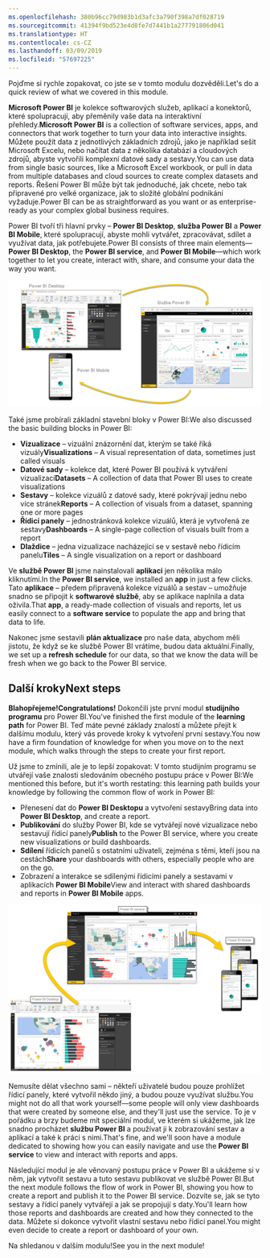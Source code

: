 ```yaml
---
ms.openlocfilehash: 380b96cc79d983b1d3afc3a790f398a7df028719
ms.sourcegitcommit: 41394f9bd523e4d8fe7d7441b1a277791806d041
ms.translationtype: HT
ms.contentlocale: cs-CZ
ms.lasthandoff: 03/09/2019
ms.locfileid: "57697225"
---
```

<span data-ttu-id="a0dbd-101">Pojďme si rychle zopakovat, co jste se v tomto modulu dozvěděli.</span><span class="sxs-lookup"><span data-stu-id="a0dbd-101">Let's do a quick review of what we covered in this module.</span></span>

<span data-ttu-id="a0dbd-102">**Microsoft Power BI** je kolekce softwarových služeb, aplikací a konektorů, které spolupracují, aby přeměnily vaše data na interaktivní přehledy.</span><span class="sxs-lookup"><span data-stu-id="a0dbd-102">**Microsoft Power BI** is a collection of software services, apps, and connectors that work together to turn your data into interactive insights.</span></span> <span data-ttu-id="a0dbd-103">Můžete použít data z jednotlivých základních zdrojů, jako je například sešit Microsoft Excelu, nebo načítat data z několika databází a cloudových zdrojů, abyste vytvořili komplexní datové sady a sestavy.</span><span class="sxs-lookup"><span data-stu-id="a0dbd-103">You can use data from single basic sources, like a Microsoft Excel workbook, or pull in data from multiple databases and cloud sources to create complex datasets and reports.</span></span> <span data-ttu-id="a0dbd-104">Řešení Power BI může být tak jednoduché, jak chcete, nebo tak připravené pro velké organizace, jak to složité globální podnikání vyžaduje.</span><span class="sxs-lookup"><span data-stu-id="a0dbd-104">Power BI can be as straightforward as you want or as enterprise-ready as your complex global business requires.</span></span>

<span data-ttu-id="a0dbd-105">Power BI tvoří tři hlavní prvky – **Power BI Desktop**, **služba Power BI** a **Power BI Mobile**, které spolupracují, abyste mohli vytvářet, zpracovávat, sdílet a využívat data, jak potřebujete.</span><span class="sxs-lookup"><span data-stu-id="a0dbd-105">Power BI consists of three main elements—**Power BI Desktop**, the **Power BI service**, and **Power BI Mobile**—which work together to let you create, interact with, share, and consume your data the way you want.</span></span>

![Cyklus použití Power BI](../media/pbi-intro_02.png)

<span data-ttu-id="a0dbd-107">Také jsme probírali základní stavební bloky v Power BI:</span><span class="sxs-lookup"><span data-stu-id="a0dbd-107">We also discussed the basic building blocks in Power BI:</span></span>

* <span data-ttu-id="a0dbd-108">**Vizualizace** – vizuální znázornění dat, kterým se také říká vizuály</span><span class="sxs-lookup"><span data-stu-id="a0dbd-108">**Visualizations** – A visual representation of data, sometimes just called visuals</span></span>
* <span data-ttu-id="a0dbd-109">**Datové sady** – kolekce dat, které Power BI používá k vytváření vizualizací</span><span class="sxs-lookup"><span data-stu-id="a0dbd-109">**Datasets** – A collection of data that Power BI uses to create visualizations</span></span>
* <span data-ttu-id="a0dbd-110">**Sestavy** – kolekce vizuálů z datové sady, které pokrývají jednu nebo více stránek</span><span class="sxs-lookup"><span data-stu-id="a0dbd-110">**Reports** – A collection of visuals from a dataset, spanning one or more pages</span></span>
* <span data-ttu-id="a0dbd-111">**Řídicí panely** – jednostránková kolekce vizuálů, která je vytvořená ze sestavy</span><span class="sxs-lookup"><span data-stu-id="a0dbd-111">**Dashboards** – A single-page collection of visuals built from a report</span></span>
* <span data-ttu-id="a0dbd-112">**Dlaždice** – jedna vizualizace nacházející se v sestavě nebo řídicím panelu</span><span class="sxs-lookup"><span data-stu-id="a0dbd-112">**Tiles** – A single visualization on a report or dashboard</span></span>

<span data-ttu-id="a0dbd-113">Ve **službě Power BI** jsme nainstalovali **aplikaci** jen několika málo kliknutími.</span><span class="sxs-lookup"><span data-stu-id="a0dbd-113">In the **Power BI service**, we installed an **app** in just a few clicks.</span></span> <span data-ttu-id="a0dbd-114">Tato **aplikace** – předem připravená kolekce vizuálů a sestav – umožňuje snadno se připojit k **softwarové službě**, aby se aplikace naplnila a data oživila.</span><span class="sxs-lookup"><span data-stu-id="a0dbd-114">That **app**, a ready-made collection of visuals and reports, let us easily connect to a **software service** to populate the app and bring that data to life.</span></span>

<span data-ttu-id="a0dbd-115">Nakonec jsme sestavili **plán aktualizace** pro naše data, abychom měli jistotu, že když se ke službě Power BI vrátíme, budou data aktuální.</span><span class="sxs-lookup"><span data-stu-id="a0dbd-115">Finally, we set up a **refresh schedule** for our data, so that we know the data will be fresh when we go back to the Power BI service.</span></span>

## <a name="next-steps"></a><span data-ttu-id="a0dbd-116">Další kroky</span><span class="sxs-lookup"><span data-stu-id="a0dbd-116">Next steps</span></span>
<span data-ttu-id="a0dbd-117">**Blahopřejeme!**</span><span class="sxs-lookup"><span data-stu-id="a0dbd-117">**Congratulations!**</span></span> <span data-ttu-id="a0dbd-118">Dokončili jste první modul **studijního programu** pro Power BI.</span><span class="sxs-lookup"><span data-stu-id="a0dbd-118">You've finished the first module of the **learning path** for Power BI.</span></span> <span data-ttu-id="a0dbd-119">Teď máte pevné základy znalostí a můžete přejít k dalšímu modulu, který vás provede kroky k vytvoření první sestavy.</span><span class="sxs-lookup"><span data-stu-id="a0dbd-119">You now have a firm foundation of knowledge for when you move on to the next module, which walks through the steps to create your first report.</span></span> 

<span data-ttu-id="a0dbd-120">Už jsme to zmínili, ale je to lepší zopakovat: V tomto studijním programu se utvářejí vaše znalosti sledováním obecného postupu práce v Power BI:</span><span class="sxs-lookup"><span data-stu-id="a0dbd-120">We mentioned this before, but it's worth restating: this learning path builds your knowledge by following the common flow of work in Power BI:</span></span>

* <span data-ttu-id="a0dbd-121">Přenesení dat do **Power BI Desktopu** a vytvoření sestavy</span><span class="sxs-lookup"><span data-stu-id="a0dbd-121">Bring data into **Power BI Desktop**, and create a report.</span></span>
* <span data-ttu-id="a0dbd-122">**Publikování** do služby Power BI, kde se vytvářejí nové vizualizace nebo sestavují řídicí panely</span><span class="sxs-lookup"><span data-stu-id="a0dbd-122">**Publish** to the Power BI service, where you create new visualizations or build dashboards.</span></span>
* <span data-ttu-id="a0dbd-123">**Sdílení** řídicích panelů s ostatními uživateli, zejména s těmi, kteří jsou na cestách</span><span class="sxs-lookup"><span data-stu-id="a0dbd-123">**Share** your dashboards with others, especially people who are on the go.</span></span>
* <span data-ttu-id="a0dbd-124">Zobrazení a interakce se sdílenými řídicími panely a sestavami v aplikacích **Power BI Mobile**</span><span class="sxs-lookup"><span data-stu-id="a0dbd-124">View and interact with shared dashboards and reports in **Power BI Mobile** apps.</span></span>

![Cyklus použití Power BI](../media/pbi-using_01.png)

<span data-ttu-id="a0dbd-126">Nemusíte dělat všechno sami – někteří uživatelé budou pouze prohlížet řídicí panely, které vytvořil někdo jiný, a budou pouze využívat službu.</span><span class="sxs-lookup"><span data-stu-id="a0dbd-126">You might not do all that work yourself—some people will only view dashboards that were created by someone else, and they'll just use the service.</span></span> <span data-ttu-id="a0dbd-127">To je v pořádku a brzy budeme mít speciální modul, ve kterém si ukážeme, jak lze snadno procházet **službu Power BI** a používat ji k zobrazování sestav a aplikací a také k práci s nimi.</span><span class="sxs-lookup"><span data-stu-id="a0dbd-127">That's fine, and we'll soon have a module dedicated to showing how you can easily navigate and use the **Power BI service** to view and interact with reports and apps.</span></span>

<span data-ttu-id="a0dbd-128">Následující modul je ale věnovaný postupu práce v Power BI a ukážeme si v něm, jak vytvořit sestavu a tuto sestavu publikovat ve službě Power BI.</span><span class="sxs-lookup"><span data-stu-id="a0dbd-128">But the next module follows the flow of work in Power BI, showing you how to create a report and publish it to the Power BI service.</span></span> <span data-ttu-id="a0dbd-129">Dozvíte se, jak se tyto sestavy a řídicí panely vytvářejí a jak se propojují s daty.</span><span class="sxs-lookup"><span data-stu-id="a0dbd-129">You'll learn how those reports and dashboards are created and how they connected to the data.</span></span> <span data-ttu-id="a0dbd-130">Můžete si dokonce vytvořit vlastní sestavu nebo řídicí panel.</span><span class="sxs-lookup"><span data-stu-id="a0dbd-130">You might even decide to create a report or dashboard of your own.</span></span>

<span data-ttu-id="a0dbd-131">Na shledanou v dalším modulu!</span><span class="sxs-lookup"><span data-stu-id="a0dbd-131">See you in the next module!</span></span>


